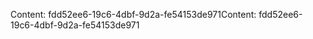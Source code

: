 <span data-ttu-id="2a3af-101">Content: fdd52ee6-19c6-4dbf-9d2a-fe54153de971</span><span class="sxs-lookup"><span data-stu-id="2a3af-101">Content: fdd52ee6-19c6-4dbf-9d2a-fe54153de971</span></span>